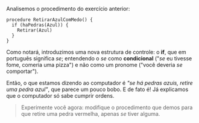 Analisemos o procedimento do exercício anterior:

``` gobstones
procedure RetirarAzulComMedo() {
  if (haPedras(Azul)) {
    Retirar(Azul)
  }
}

```

Como notará, introduzimos uma nova estrutura de controle: o **if**, que em português significa _se_; entendendo o _se_ como **condicional** ("_se_ eu tivesse fome, comeria uma pizza") e não como um pronome ("você deveria _se_ comportar"). 

Então, o que estamos dizendo ao computador é _"se há pedras azuis, retire uma pedra azul"_, que parece um pouco bobo. E de fato é! Já explicamos que o computador só sabe cumprir ordens.

> Experimente você agora: modifique o procedimento que demos para que retire uma pedra vermelha, apenas _se_ tiver alguma.